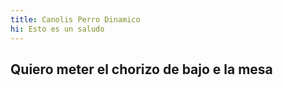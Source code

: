 ```yaml
---
title: Canolis Perro Dinamico
hi: Esto es un saludo
---
```


## Quiero meter el chorizo de bajo e la mesa
